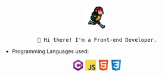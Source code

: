 <p align="center">
  <img src="https://github.com/cracrle/cracrle/blob/master/images/run.gif" width="65px">
  <br><br>
  <samp>
    👋 Hi there! I'm a Front-end Developer.
  </samp>
</p>

- Programming Languages used:

<div align="center">
  <img src='https://github.com/cracrle/cracrle/blob/master/images/csharp.svg' width='30' />
  <img src='https://github.com/cracrle/cracrle/blob/master/images/js.svg' width='30' />
  <img src='https://github.com/cracrle/cracrle/blob/master/images/html.svg' width='30' />
  <img src='https://github.com/cracrle/cracrle/blob/master/images/css.svg' width='30' />
</div>
